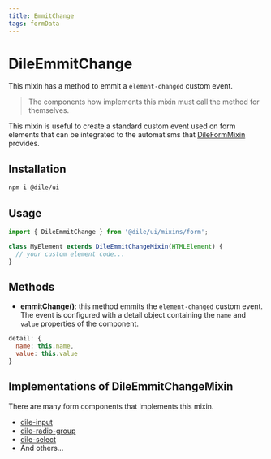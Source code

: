 ```yaml
---
title: EmmitChange
tags: formData
---
```


# DileEmmitChange

This mixin has a method to emmit a ```element-changed``` custom event.

> The components how implements this mixin must call the method for themselves.

This mixin is useful to create a standard custom event used on form elements that can be integrated to the automatisms that [DileFormMixin](/mixins/dile-form-mixin) provides.

## Installation

```bash
npm i @dile/ui
```

## Usage

```javascript
import { DileEmmitChange } from '@dile/ui/mixins/form';

class MyElement extends DileEmmitChangeMixin(HTMLElement) {
  // your custom element code...
}
```

## Methods

- **emmitChange()**: this method emmits the ```element-changed``` custom event. The event is configured with a detail object containing the ```name``` and ```value``` properties of the component.

```javascript
detail: {
  name: this.name,
  value: this.value
}
```

## Implementations of DileEmmitChangeMixin

There are many form components that implements this mixin.

- [dile-input](/components/dile-input)
- [dile-radio-group](/components/dile-radio-group)
- [dile-select](/components/dile-select)
- And others...